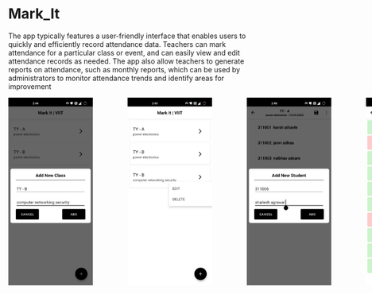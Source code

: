# Mark_It 
The app typically features a user-friendly interface that enables users to quickly and efficiently record attendance data. Teachers can mark attendance for 
a particular class or event, and can easily view and edit attendance records as needed. The app also allow teachers to generate reports on attendance, such as 
monthly reports, which can be used by administrators to monitor attendance trends and identify areas for improvement 

<div style="display: flex; gap: 70px;">
  <img src="https://github.com/shaiilesh/Mark_It/raw/master/Add%20Class.jpg" alt="Class List interface" width="170">
  <img src="https://github.com/shaiilesh/Mark_It/raw/master/Class_item.jpg" alt="Class Item" width="170">
  <img src="https://github.com/shaiilesh/Mark_It/raw/master/Add%20Students.jpg" alt="Add Students" width="170">
  <img src="https://github.com/shaiilesh/Mark_It/raw/master/Attendance.jpg" alt="Attandance" width="170">
  <img src="https://github.com/shaiilesh/Mark_It/raw/master/Update_student.jpg" alt="Update Student" width="170">
  <img src="https://github.com/shaiilesh/Mark_It/raw/master/Change%20Date.jpg" alt="Change Date" width="170">
  <img src="https://github.com/shaiilesh/Mark_It/raw/master/Months.jpg" alt="Months" width="170">
  <img src="https://github.com/shaiilesh/Mark_It/raw/master/Monthly_Sheet.jpg" alt="Monthly Sheet" width="170">
  
</div>







 
